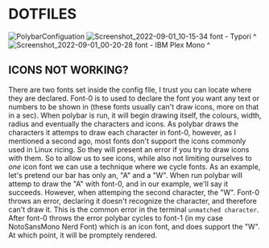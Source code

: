 # DOTFILES

![PolybarConfiguation](https://user-images.githubusercontent.com/67608772/187841967-6da9a54f-3c37-4356-91ac-68971878ad09.png)
![Screenshot_2022-09-01_10-15-34](https://user-images.githubusercontent.com/67608772/187973794-35b71133-9c1b-4064-9c7c-eb1d65cb6459.png)
font - Typori ^
![Screenshot_2022-09-01_00-20-28](https://user-images.githubusercontent.com/67608772/187855602-370ba128-f7f5-425d-a7c3-6f26bd81bcde.png)
font - IBM Plex Mono ^

## ICONS NOT WORKING?
There are two fonts set inside the config file, I trust you can locate where they are declared. Font-0 is to used to declare the font you want any text or numbers to be shown in (these fonts usually can't draw icons, more on that in a sec). When polybar is run, it will begin drawing itself, the colours, width, radius and eventually the characters and icons. As polybar draws the characters it attemps to draw each character in font-0, however, as I mentioned a second ago, most fonts don't support the icons commonly used in Linux ricing. So they will present an error if you try to draw icons with them. So to allow us to see icons, while also not limiting ourselves to *one* icon font we can use a technique where we cycle fonts. As an example, let's pretend our bar has only an, "A" and a "W". When run polybar will attemp to draw the "A" with font-0, and in our example, we'll say it succeeds. However, when attemping the second character, the "W". Font-0 throws an error, declaring it doesn't recognize the character, and therefore can't draw it. This is the common error in the terminal `unmatched character`. After font-0 throws the error polybar cycles to font-1 (in my case NotoSansMono Nerd Font) which is an icon font, and does support the "W". At which point, it will be promptely rendered.
